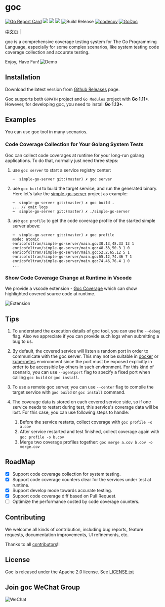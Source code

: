 
# goc
[![Go Report Card](https://goreportcard.com/badge/github.com/qiniu/goc)](https://goreportcard.com/report/github.com/qiniu/goc)
![](https://github.com/qiniu/goc/workflows/ut-check/badge.svg)
![](https://github.com/qiniu/goc/workflows/style-check/badge.svg)
![](https://github.com/qiniu/goc/workflows/e2e%20test/badge.svg)
![Build Release](https://github.com/qiniu/goc/workflows/Build%20Release/badge.svg)
[![codecov](https://codecov.io/gh/qiniu/goc/branch/master/graph/badge.svg)](https://codecov.io/gh/qiniu/goc)
[![GoDoc](https://godoc.org/github.com/qiniu/goc?status.svg)](https://godoc.org/github.com/qiniu/goc)

[中文页](README_zh.md) |

goc is a comprehensive coverage testing system for The Go Programming Language, especially for some complex scenarios, like system testing code coverage collection and
accurate testing.

Enjoy, Have Fun!
![Demo](docs/images/intro.gif)

## Installation

Download the latest version from [Github Releases](https://github.com/qiniu/goc/releases) page.

Goc supports both `GOPATH` project and `Go Modules` project with **Go 1.11+**. However, for developing goc, you need to install **Go 1.13+**.

## Examples
You can use goc tool in many scenarios.

### Code Coverage Collection for Your Golang System Tests
Goc can collect code coverages at runtime for your long-run golang applications. To do that, normally just need three steps:

1. use `goc server` to start a service registry center:
    ```
    ➜  simple-go-server git:(master) ✗ goc server
    ```
2. use `goc build` to build the target service, and run the generated binary. Here let's take the [simple-go-server](https://github.com/CarlJi/simple-go-server) project as example:
    ```
    ➜  simple-go-server git:(master) ✗ goc build .
    ... // omit logs
    ➜  simple-go-server git:(master) ✗ ./simple-go-server  
    ```
3. use `goc profile` to get the code coverage profile of the started simple server above:
    ```
    ➜  simple-go-server git:(master) ✗ goc profile
    mode: atomic
    enricofoltran/simple-go-server/main.go:30.13,48.33 13 1
    enricofoltran/simple-go-server/main.go:48.33,50.3 1 0
    enricofoltran/simple-go-server/main.go:52.2,65.12 5 1
    enricofoltran/simple-go-server/main.go:65.12,74.46 7 1
    enricofoltran/simple-go-server/main.go:74.46,76.4 1 0
    ...   
    ```

### Show Code Coverage Change at Runtime in Vscode

We provide a vscode extension - [Goc Coverage](https://marketplace.visualstudio.com/items?itemName=lyyyuna.goc) which can show highlighted covered source code at runtime. 

![Extension](docs/images/goc-vscode.gif)

## Tips

1. To understand the execution details of goc tool, you can use the `--debug` flag. Also we appreciate if you can provide such logs when submitting a bug to us.

2. By default, the covered service will listen a random port in order to communicate with the goc server. This may not be suitable in [docker](https://docs.docker.com/engine/reference/commandline/run/#publish-or-expose-port--p---expose) or [kubernetes](https://kubernetes.io/docs/concepts/services-networking/service/#defining-a-service) environment since the port must be exposed explicitly in order to be accessible by others in such environment. For this kind of scenario, you can use `--agentport` flag to specify a fixed port when calling `goc build` or `goc install`.

3. To use a remote goc server, you can use `--center` flag to compile the target service with `goc build` or `goc install` command.

4. The coverage data is stored on each covered service side, so if one service needs to restart during test, this service's coverage data will be lost. For this case, you can use following steps to handle:

    1. Before the service restarts, collect coverage with `goc profile -o a.cov`
    2. After service restarted and test finished, collect coverage again with `goc profile -o b.cov`
    3. Merge two coverage profiles together: `goc merge a.cov b.cov -o merge.cov`

## RoadMap
- [x] Support code coverage collection for system testing.
- [x] Support code coverage counters clear for the services under test at runtime.
- [x] Support develop mode towards accurate testing.
- [x] Support code coverage diff based on Pull Request.
- [ ] Optimize the performance costed by code coverage counters.

## Contributing
We welcome all kinds of contribution, including bug reports, feature requests, documentation improvements, UI refinements, etc.

Thanks to all [contributors](https://github.com/qiniu/goc/graphs/contributors)!!

## License
Goc is released under the Apache 2.0 license. See [LICENSE.txt](https://github.com/qiniu/goc/blob/master/LICENSE)

## Join goc WeChat Group
![WeChat](docs/images/wechat.png)
